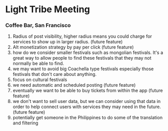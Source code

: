 # Light Tribe Meeting
### Coffee Bar, San Francisco

1. Radius of post visibility, higher radius means you could charge for services to show up in larger radius. (future feature)
2. Alt monetization strategy by pay per click (future feature)
3. how do we consider smaller festivals such as mongolian festivals. It's a great way to allow people to find these festivals that they may not normally be able to find.
4. we may want to avoid big Coachella type festivals especially those festivals that don't care about anything.
5. focus on cultural festivals
6. we need automatic and scheduled posting (future feature)
7. eventually we want to be able to buy tickets from within the app (future feature)
8. we don't want to sell user data, but we can consider using that data in order to help connect users with services they may need in the future. (future feature)
9. potentially get someone in the Philippines to do some of the translation and filtering
